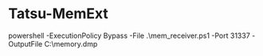 # Tatsu-MemExt

 powershell -ExecutionPolicy Bypass -File .\mem_receiver.ps1 -Port 31337 -OutputFile C:\memory.dmp
